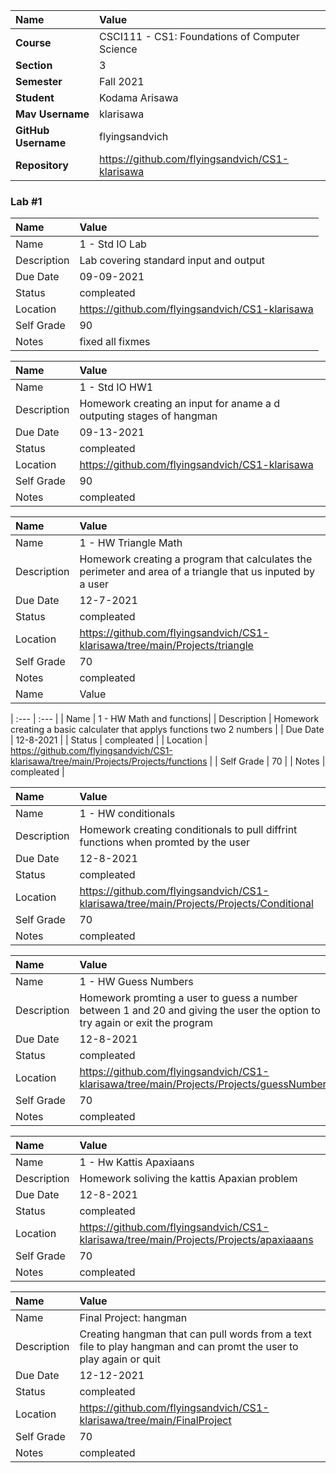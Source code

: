 
| Name | Value |
|:---|:---|
| **Course** | CSCI111 - CS1: Foundations of Computer Science |
| **Section** | 3 |
| **Semester** | Fall 2021 |
| **Student** | Kodama Arisawa|
| **Mav Username**            | klarisawa |
| **GitHub Username**         | flyingsandvich |
| **Repository**          | https://github.com/flyingsandvich/CS1-klarisawa |

### Lab #1

| Name | Value |
| :--- | :--- |
| Name | 1 - Std IO Lab |
| Description | Lab covering standard input and output |
| Due Date | 09-09-2021 |
| Status | compleated |
| Location | https://github.com/flyingsandvich/CS1-klarisawa  |
| Self Grade | 90 |
| Notes | fixed all fixmes |

| Name | Value |
| :--- | :--- |
| Name | 1 - Std IO HW1 |
| Description | Homework creating an input for aname a d outputing stages of hangman |
| Due Date | 09-13-2021 |
| Status | compleated |
| Location | https://github.com/flyingsandvich/CS1-klarisawa  |
| Self Grade | 90 |
| Notes | compleated |

| Name | Value |
| :--- | :--- |
| Name | 1 - HW Triangle Math|
| Description | Homework creating a program that calculates the perimeter and area of a triangle that us inputed by a user |
| Due Date | 12-7-2021 |
| Status | compleated |
| Location | https://github.com/flyingsandvich/CS1-klarisawa/tree/main/Projects/triangle |
| Self Grade | 70 |
| Notes | compleated |
| Name | Value |

| :--- | :--- |
| Name | 1 - HW Math and functions|
| Description | Homework creating a basic calculater that applys functions two 2 numbers |
| Due Date | 12-8-2021 |
| Status | compleated |
| Location | https://github.com/flyingsandvich/CS1-klarisawa/tree/main/Projects/Projects/functions |
| Self Grade | 70 |
| Notes | compleated |

| Name | Value |
| :--- | :--- |
| Name | 1 - HW conditionals|
| Description | Homework creating conditionals to pull diffrint functions when promted by the user|
| Due Date | 12-8-2021 |
| Status | compleated |
| Location | https://github.com/flyingsandvich/CS1-klarisawa/tree/main/Projects/Projects/Conditional |
| Self Grade | 70 |
| Notes | compleated |

| Name | Value |
| :--- | :--- |
| Name | 1 - HW Guess Numbers|
| Description | Homework promting a user to guess a number between 1 and 20 and giving the user the option to try again or exit the program|
| Due Date | 12-8-2021 |
| Status | compleated |
| Location | https://github.com/flyingsandvich/CS1-klarisawa/tree/main/Projects/Projects/guessNumber |
| Self Grade | 70 |
| Notes | compleated |

| Name | Value |
| :--- | :--- |
| Name | 1 - Hw Kattis Apaxiaans|
| Description | Homework soliving the kattis Apaxian problem|
| Due Date | 12-8-2021 |
| Status | compleated |
| Location | https://github.com/flyingsandvich/CS1-klarisawa/tree/main/Projects/Projects/apaxiaaans |
| Self Grade | 70 |
| Notes | compleated |



| Name | Value |
| :--- | :--- |
| Name | Final Project: hangman|
| Description | Creating hangman that can pull words from a text file to play hangman and can promt the user to play again or quit|
| Due Date | 12-12-2021 |
| Status | compleated |
| Location | https://github.com/flyingsandvich/CS1-klarisawa/tree/main/FinalProject |
| Self Grade | 70 |
| Notes | compleated |